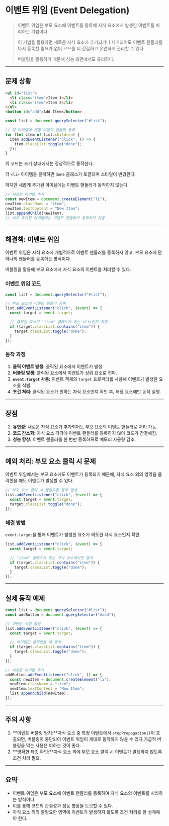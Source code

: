 # 이벤트 위임 (Event Delegation)

> 이벤트 위임은 부모 요소에 이벤트를 등록해 자식 요소에서 발생한 이벤트를 처리하는 기법이다.
>
> 이 기법을 활용하면 새로운 자식 요소가 추가되거나 제거되어도 이벤트 핸들러를 다시 등록할 필요가 없어 코드를 더 간결하고 유연하게 관리할 수 있다.
>
> 버블링을 활용하기 때문에 성능 측면에서도 유리하다.

---

## **문제 상황**

```html
<ul id="list">
  <li class="item">Item 1</li>
  <li class="item">Item 2</li>
</ul>
<button id="add">Add Item</button>
```

```jsx
const list = document.querySelector("#list");

// 각 아이템에 개별 이벤트 핸들러 등록
for (let item of list.children) {
  item.addEventListener("click", () => {
    item.classList.toggle("done");
  });
}
```

위 코드는 초기 상태에서는 정상적으로 동작한다.

각 `<li>` 아이템을 클릭하면 `done` 클래스가 토글되며 스타일이 변경된다.

하지만 새롭게 추가된 아이템에는 이벤트 핸들러가 동작하지 않는다.

```jsx
// 새로운 아이템 추가
const newItem = document.createElement("li");
newItem.className = "item";
newItem.textContent = "New Item";
list.appendChild(newItem);
// 새로 추가된 아이템에는 이벤트 핸들러가 동작하지 않음
```

---

## **해결책: 이벤트 위임**

이벤트 위임은 자식 요소에 개별적으로 이벤트 핸들러를 등록하지 않고, 부모 요소에 단 하나의 핸들러를 등록하는 방식이다.

버블링을 활용해 부모 요소에서 자식 요소의 이벤트를 처리할 수 있다.

### **이벤트 위임 코드**

```jsx
const list = document.querySelector("#list");

// 부모 요소에 이벤트 핸들러 등록
list.addEventListener("click", (event) => {
  const target = event.target;

  // 클릭된 요소가 "item" 클래스가 있는 <li>인지 확인
  if (target.classList.contains("item")) {
    target.classList.toggle("done");
  }
});
```

### **동작 과정**

1. **클릭 이벤트 발생:** 클릭된 요소에서 이벤트가 발생.
2. **버블링 발생:** 클릭된 요소에서 이벤트가 상위 요소로 전파.
3. **`event.target` 사용:** 이벤트 객체의 `target` 프로퍼티를 사용해 이벤트가 발생한 요소를 식별.
4. **조건 처리:** 클릭된 요소가 원하는 자식 요소인지 확인 후, 해당 요소에만 동작 실행.

---

## **장점**

1. **유연성:** 새로운 자식 요소가 추가되어도 부모 요소의 이벤트 핸들러로 처리 가능.
2. **코드 간소화:** 자식 요소 각각에 이벤트 핸들러를 등록하지 않아 코드가 간결해짐.
3. **성능 향상:** 이벤트 핸들러를 한 번만 등록하므로 메모리 사용량 감소.

---

## **예외 처리: 부모 요소 클릭 시 문제**

이벤트 위임에서는 부모 요소에도 이벤트가 등록되기 때문에, 자식 요소 외의 영역을 클릭했을 때도 이벤트가 발생할 수 있다.

```jsx
// 부모 요소 클릭 시 불필요한 동작 발생
list.addEventListener("click", (event) => {
  const target = event.target;
  target.classList.toggle("done");
});
```

### **해결 방법**

`event.target`을 통해 이벤트가 발생한 요소가 의도한 자식 요소인지 확인.

```jsx
list.addEventListener("click", (event) => {
  const target = event.target;

  // "item" 클래스가 있는 자식 요소에서만 동작
  if (target.classList.contains("item")) {
    target.classList.toggle("done");
  }
});
```

---

## **실제 동작 예제**

```jsx
const list = document.querySelector("#list");
const addButton = document.querySelector("#add");

// 이벤트 위임 활용
list.addEventListener("click", (event) => {
  const target = event.target;

  // 아이템만 클릭했을 때 동작
  if (target.classList.contains("item")) {
    target.classList.toggle("done");
  }
});

// 새로운 아이템 추가
addButton.addEventListener("click", () => {
  const newItem = document.createElement("li");
  newItem.className = "item";
  newItem.textContent = "New Item";
  list.appendChild(newItem);
});
```

---

## **주의 사항**

1. **이벤트 버블링 방지:**자식 요소 중 특정 이벤트에서 `stopPropagation()`이 호출되면, 버블링이 중단되어 이벤트 위임이 제대로 동작하지 않을 수 있다.가급적 버블링을 막는 사용은 피하는 것이 좋다.
2. **명확한 타깃 확인:**자식 요소 외에 부모 요소 클릭 시 이벤트가 발생하지 않도록 조건 처리 필요.

---

## **요약**

- 이벤트 위임은 부모 요소에 이벤트 핸들러를 등록하여 자식 요소의 이벤트를 처리하는 방식이다.
- 이를 통해 코드의 간결성과 성능 향상을 도모할 수 있다.
- 자식 요소 외의 불필요한 영역에 이벤트가 발생하지 않도록 조건 처리를 잘 설계해야 한다.
